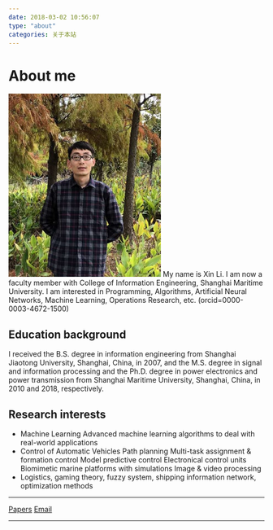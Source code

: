 ```yaml
---
date: 2018-03-02 10:56:07
type: "about"
categories: 关于本站
---
```

# About me

<img src="/images/photo.lx.github.io.jpg" class="floatpic" width="300" height="360">
My name is Xin Li. I am now a faculty member with College of Information Engineering, Shanghai Maritime University. I am interested in Programming, Algorithms, Artificial Neural Networks, Machine Learning, Operations Research, etc. (orcid=0000-0003-4672-1500)

<!-- ![photo_1](/images/photo.jpg) -->

<!--and deep learning based algorithms, -->

## Education background

I received the B.S. degree in information engineering from Shanghai Jiaotong University, Shanghai, China, in 2007, and the M.S. degree in signal and information processing and the Ph.D. degree in power electronics and power transmission from Shanghai Maritime University, Shanghai, China, in 2010 and 2018, respectively. 

## Research interests

- Machine Learning 
  Advanced machine learning algorithms to deal with real-world applications
- Control of Automatic Vehicles
  Path planning
  Multi-task assignment & formation control
  Model predictive control
  Electronical control units
  Biomimetic marine platforms with simulations
  Image & video processing
- Logistics, gaming theory, fuzzy system, shipping information network, optimization methods


-----

<!-- [Papers](https://ayawaya2014.github.io/Publications/) -->
[Papers](https://scholar.google.com/citations?hl=zh-CN&user=rRUevTsAAAAJ&view_op=list_works&sortby=pubdate)
[Email](mailto:lixin850224@163.com)

<!-- Deprecated blog: http://shmtuee.vicp.net (2015-2018) -->
<!-- Email: [lixin850224@163.com](mailto:lixin850224@163.com) -->

------
